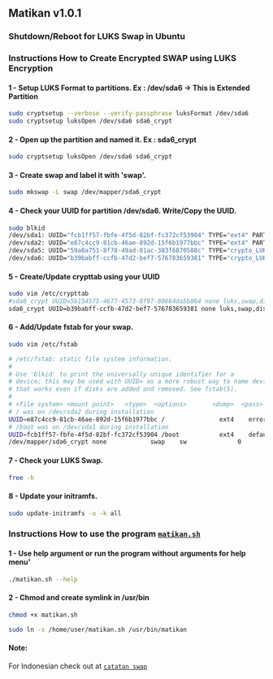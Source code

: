 ## Matikan v1.0.1

### Shutdown/Reboot for LUKS Swap in Ubuntu


### Instructions How to Create Encrypted SWAP using LUKS Encryption

#### 1 - Setup LUKS Format to partitions. Ex : /dev/sda6 -> This is Extended Partition
```bash
sudo cryptsetup --verbose --verify-passphrase luksFormat /dev/sda6
sudo cryptsetup luksOpen /dev/sda6 sda6_crypt
```

#### 2 - Open up the partition and named it. Ex : sda6_crypt
```bash
sudo cryptsetup luksOpen /dev/sda6 sda6_crypt
```

#### 3 - Create swap and label it with 'swap'.
```bash
sudo mkswap -L swap /dev/mapper/sda6_crypt
```

#### 4 - Check your UUID for partition /dev/sda6. Write/Copy the UUID.
```bash
sudo blkid 
/dev/sda1: UUID="fcb1ff57-fbfe-4f5d-82bf-fc372cf53904" TYPE="ext4" PARTUUID="2ba375fb-01"
/dev/sda2: UUID="e87c4cc9-81cb-46ae-892d-15f6b1977bbc" TYPE="ext4" PARTUUID="2ba375fb-02"
/dev/sda5: UUID="59a8a751-8f78-49ad-81ac-383f6870588c" TYPE="crypto_LUKS" PARTUUID="2ba375fb-05"
/dev/sda6: UUID="b39babff-ccfb-47d2-bef7-576783659381" TYPE="crypto_LUKS" PARTUUID="2ba375fb-06"
```

#### 5 - Create/Update crypttab using your UUID
```bash
sudo vim /etc/crypttab
#sda6_crypt UUID=5b154575-4677-4573-8f97-80664da5b864 none luks,swap,discard
sda6_crypt UUID=b39babff-ccfb-47d2-bef7-576783659381 none luks,swap,discard
```

#### 6 - Add/Update fstab for your swap.
```bash
sudo vim /etc/fstab

# /etc/fstab: static file system information.
#
# Use 'blkid' to print the universally unique identifier for a
# device; this may be used with UUID= as a more robust way to name devices
# that works even if disks are added and removed. See fstab(5).
#
# <file system> <mount point>   <type>  <options>       <dump>  <pass>
# / was on /dev/sda2 during installation
UUID=e87c4cc9-81cb-46ae-892d-15f6b1977bbc /               ext4    errors=remount-ro 0       1
# /boot was on /dev/sda1 during installation
UUID=fcb1ff57-fbfe-4f5d-82bf-fc372cf53904 /boot           ext4    defaults        0       2
/dev/mapper/sda6_crypt none            swap    sw              0       0
```

#### 7 - Check your LUKS Swap.
```bash
free -h
```

#### 8 - Update your initramfs.
```bash
sudo update-initramfs -u -k all
```



### Instructions How to use the program [`matikan.sh`](https://github.com/ekojs/matikan/blob/master/matikan.sh)

#### 1 - Use help argument or run the program without arguments for help menu'
```bash
./matikan.sh --help
```


#### 2 - Chmod and create symlink in /usr/bin
```bash
chmod +x matikan.sh

sudo ln -s /home/user/matikan.sh /usr/bin/matikan
```

 


#### Note:
For Indonesian check out at [`catatan swap`](https://github.com/ekojs/matikan/blob/master/catatan_swap.txt)
